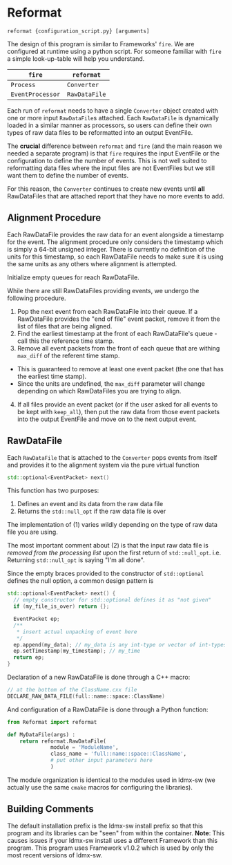 # Reformat
```
reformat {configuration_script.py} [arguments]
```

The design of this program is similar to Frameworks' `fire`. 
We are configured at runtime using a python script.
For someone familiar with `fire` a simple look-up-table will help you understand.

`fire` | `reformat`
---|---
`Process` | `Converter`
`EventProcessor` | `RawDataFile`

Each run of `reformat` needs to have a single `Converter` object created with
one or more input `RawDataFile`s attached. Each `RawDataFile` is dynamically loaded
in a similar manner as processors, so users can define their own types of raw data files
to be reformatted into an output EventFile.

The **crucial** difference between `reformat` and `fire` 
(and the main reason we needed a separate program) is that
`fire` requires the input EventFile or the configuration to define
the number of events. This is not well suited to reformatting data files
where the input files are not EventFiles but we still want them to define the number of events.

For this reason, the `Converter` continues to create new events until **all** RawDataFiles that
are attached report that they have no more events to add.

## Alignment Procedure
Each RawDataFile provides the raw data for an event alongside a timestamp for the event.
The alignment procedure only considers the timestamp which is simply a 64-bit unsigned integer.
There is currently no definition of the units for this timestamp, so each RawDataFile needs
to make sure it is using the same units as any others where alignment is attempted.

Initialize empty queues for reach RawDataFile.

While there are still RawDataFiles providing events, we undergo the following procedure.
1. Pop the next event from each RawDataFile into their queue. If a RawDataFile provides the "end of file" event packet,
   remove it from the list of files that are being aligned.
2. Find the earliest timestamp at the front of each RawDataFile's queue - call this the reference time stamp.
3. Remove all event packets from the front of each queue that are withing `max_diff` of the referent time stamp.
  - This is guaranteed to remove at least one event packet (the one that has the earliest time stamp).
  - Since the units are undefined, the `max_diff` parameter will change depending on which RawDataFiles you are trying to align.
4. If all files provide an event packet (or if the user asked for all events to be kept with `keep_all`),
   then put the raw data from those event packets into the output EventFile and move on to the next output event.

## RawDataFile

Each `RawDataFile` that is attached to the `Converter` pops events from itself
and provides it to the alignment system via the pure virtual function
```cpp
std::optional<EventPacket> next()
```

This function has two purposes:

1. Defines an event and its data from the raw data file
2. Returns the `std::null_opt` if the raw data file is over

The implementation of (1) varies wildly depending on the type of raw data file you are using.

The most important comment about (2) is that the input raw data file is 
_removed from the processing list_ upon the first return of `std::null_opt`.
i.e. Returning `std::null_opt` is saying "I'm all done".

Since the empty braces provided to the constructor of `std::optional` defines the null option,
a common design pattern is
```cpp
std::optional<EventPacket> next() {
  // empty constructor for std::optional defines it as "not given"
  if (my_file_is_over) return {};

  EventPacket ep;
  /**
   * insert actual unpacking of event here
   */
  ep.append(my_data); // my_data is any int-type or vector of int-types
  ep.setTimestamp(my_timestamp); // my_time
  return ep;
}
```

Declaration of a new RawDataFile is done through a C++ macro:
```cpp
// at the bottom of the ClassName.cxx file
DECLARE_RAW_DATA_FILE(full::name::space::ClassName)
```

And configuration of a RawDataFile is done through a Python function:
```python
from Reformat import reformat

def MyDataFile(args) :
    return reformat.RawDataFile(
              module = 'ModuleName',
              class_name = 'full::name::space::ClassName',
              # put other input parameters here
              )
```

The module organization is identical to the modules used in ldmx-sw
(we actually use the same `cmake` macros for configuring the libraries).

## Building Comments
The default installation prefix is the ldmx-sw install prefix so that this program and its
libraries can be "seen" from within the container.
**Note**: This causes issues if your ldmx-sw install uses a different Framework than this program.
This program uses Framework v1.0.2 which is used by only the most recent versions of ldmx-sw.
